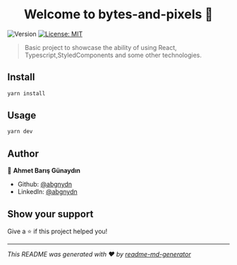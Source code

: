 <h1 align="center">Welcome to bytes-and-pixels 👋</h1>
<p>
  <img alt="Version" src="https://img.shields.io/badge/version-0.0.0-blue.svg?cacheSeconds=2592000" />
  <a href="#" target="_blank">
    <img alt="License: MIT" src="https://img.shields.io/badge/License-MIT-yellow.svg" />
  </a>
</p>

> Basic project to showcase the ability of using React, Typescript,StyledComponents and some other technologies.

## Install

```sh
yarn install
```

## Usage

```sh
yarn dev
```

## Author

👤 **Ahmet Barış Günaydın**

- Github: [@abgnydn](https://github.com/abgnydn)
- LinkedIn: [@abgnydn](https://linkedin.com/in/abgnydn)

## Show your support

Give a ⭐️ if this project helped you!

---

_This README was generated with ❤️ by [readme-md-generator](https://github.com/kefranabg/readme-md-generator)_
